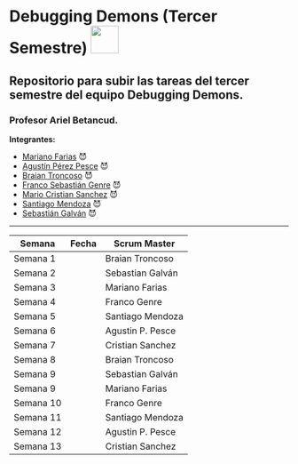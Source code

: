 <h1>Debugging Demons (Tercer Semestre) <img style="width:50px; height:50px"  src="https://github.com/DebuggingDemons/Integrador_Tercer_Semestre/assets/95662710/217856f6-cd74-4ac3-b7d0-172887ab5d49" ></h1>

<h2>Repositorio para subir las tareas del tercer semestre del equipo Debugging Demons.</h2>
<h3>Profesor Ariel Betancud.</h3>

__Integrantes:__<br>

- [Mariano Farias](https://github.com/Marianoleonardofarias)  😈
- [Agustín Pérez Pesce](https://github.com/Aguppesce) 😈
- [Braian Troncoso](https://github.com/BraianTroncoso) 😈
- [Franco Sebastián Genre](https://github.com/francogenre) 😈
- [Mario Cristian Sanchez](https://github.com/TanitoCode) 😈
- [Santiago Mendoza](https://github.com/SantSR) 😈
- [Sebastián Galván](https://github.com/SebasGalvan) 😈


-------------------------------------------------------------------------------------------------------------------------------

| **Semana** | **Fecha**| **Scrum Master** |
| ---- | ---- | ------ |
| Semana 1 |  |Braian Troncoso |
| Semana 2  |  |Sebastian Galván |
| Semana 3  |  |Mariano Farias |
| Semana 4  |  |Franco Genre |
| Semana 5  |  |Santiago Mendoza |
| Semana 6  |  |Agustin P. Pesce |
| Semana 7  |  |Cristian Sanchez |
| Semana 8 |  |Braian Troncoso |
| Semana 9 |  |Sebastian Galván |
| Semana 9 |  |Mariano Farias |
| Semana 10 |  |Franco Genre |
| Semana 11 |  |Santiago Mendoza |
| Semana 12 |  |Agustin P. Pesce |
| Semana 13  |  |Cristian Sanchez |
